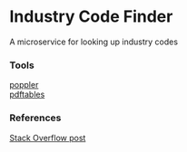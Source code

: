 # Industry Code Finder

A microservice for looking up industry codes

### Tools
[poppler](https://poppler.freedesktop.org/)  
[pdftables](https://pdftables.com/)

### References
[Stack Overflow post](https://stackoverflow.com/questions/41913796/extracting-tables-from-pdf-files-in-ruby)
